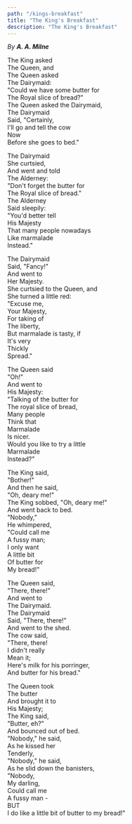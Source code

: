 ```yaml
---
path: "/kings-breakfast"
title: "The King's Breakfast"
description: "The King's Breakfast"
---
```


_By **A. A. Milne**_



The King asked\
The Queen, and\
The Queen asked\
The Dairymaid:\
"Could we have some butter for\
The Royal slice of bread?"\
The Queen asked the Dairymaid,\
The Dairymaid\
Said, "Certainly,\
I'll go and tell the cow\
Now\
Before she goes to bed."

The Dairymaid\
She curtsied,\
And went and told\
The Alderney:\
"Don't forget the butter for\
The Royal slice of bread."\
The Alderney\
Said sleepily:\
"You'd better tell\
His Majesty\
That many people nowadays\
Like marmalade\
Instead."

The Dairymaid\
Said, "Fancy!"\
And went to\
Her Majesty.\
She curtsied to the Queen, and\
She turned a little red:\
"Excuse me,\
Your Majesty,\
For taking of\
The liberty,\
But marmalade is tasty, if\
It's very\
Thickly\
Spread."

The Queen said\
"Oh!"\
And went to\
His Majesty:\
"Talking of the butter for\
The royal slice of bread,\
Many people\
Think that\
Marmalade\
Is nicer.\
Would you like to try a little\
Marmalade\
Instead?"

The King said,\
"Bother!"\
And then he said,\
"Oh, deary me!"\
The King sobbed, "Oh, deary me!"\
And went back to bed.\
"Nobody,"\
He whimpered,\
"Could call me\
A fussy man;\
I only want\
A little bit\
Of butter for\
My bread!"

The Queen said,\
"There, there!"\
And went to\
The Dairymaid.\
The Dairymaid\
Said, "There, there!"\
And went to the shed.\
The cow said,\
"There, there!\
I didn't really\
Mean it;\
Here's milk for his porringer,\
And butter for his bread."

The Queen took\
The butter\
And brought it to\
His Majesty;\
The King said,\
"Butter, eh?"\
And bounced out of bed.\
"Nobody," he said,\
As he kissed her\
Tenderly,\
"Nobody," he said,\
As he slid down the banisters,\
"Nobody,\
My darling,\
Could call me\
A fussy man -\
BUT\
I do like a little bit of butter to my bread!"